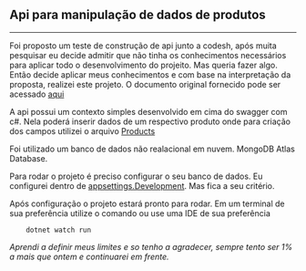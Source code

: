 ## Api para manipulação de dados de produtos
<hr>

Foi proposto um teste de construção de api junto a codesh, após muita pesquisar eu decide admitir que não tinha os conhecimentos necessários para aplicar todo o desenvolvimento do projeito. Mas queria fazer algo. Então decide aplicar meus conhecimentos e com base na interpretação da proposta, realizei este projeto. O documento original fornecido pode ser acessado [aqui](/Documentation/products-parser-20230105/README.md)

A api possui um contexto simples desenvolvido em cima do swagger com c#. Nela poderá inserir dados de um respectivo produto onde para criação dos campos utilizei o arquivo [Products](Documentation/products-parser-20230105/products.json)

Foi utilizado um banco de dados não realacional em nuvem. 
MongoDB Atlas Database.

Para rodar o projeto é preciso configurar o seu banco de dados. Eu configurei dentro de [appsettings.Development](ProjetoCodesh/appsettings.Development.json). Mas fica a seu critério.

Após configuração o projeto estará pronto para rodar. Em um terminal de sua preferência utilize o comando ou use uma IDE de sua preferência

        dotnet watch run


<em>  Aprendi a definir meus limites e so tenho a agradecer, sempre tento ser 1% a mais que ontem e continuarei em frente.</em>
